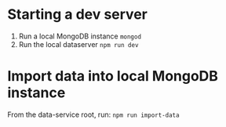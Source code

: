 # Starting a dev server
1. Run a local MongoDB instance
   `mongod`
2. Run the local dataserver
   `npm run dev`

# Import data into local MongoDB instance
From the data-service root, run:
`npm run import-data`

